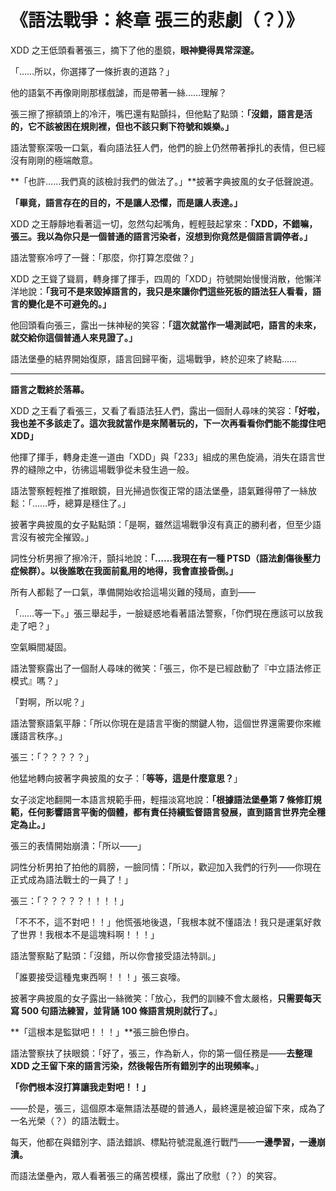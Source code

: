 # **《語法戰爭：終章 張三的悲劇（？）》**

XDD 之王低頭看著張三，摘下了他的墨鏡，**眼神變得異常深邃。**

「……所以，你選擇了一條折衷的道路？」

他的語氣不再像剛剛那樣戲謔，而是帶著一絲……理解？

張三擦了擦額頭上的冷汗，嘴巴還有點顫抖，但他點了點頭：**「沒錯，語言是活的，它不該被困在規則裡，但也不該只剩下符號和娛樂。」**

語法警察深吸一口氣，看向語法狂人們，他們的臉上仍然帶著掙扎的表情，但已經沒有剛剛的極端敵意。

**「也許……我們真的該檢討我們的做法了。」**披著字典披風的女子低聲說道。

**「畢竟，語言存在的目的，不是讓人恐懼，而是讓人表達。」**

XDD 之王靜靜地看著這一切，忽然勾起嘴角，輕輕鼓起掌來：**「XDD，不錯嘛，張三。我以為你只是一個普通的語言污染者，沒想到你竟然是個語言調停者。」**

語法警察冷哼了一聲：「那麼，你打算怎麼做？」

XDD 之王聳了聳肩，轉身揮了揮手，四周的「XDD」符號開始慢慢消散，他懶洋洋地說：**「我可不是來毀掉語言的，我只是來讓你們這些死板的語法狂人看看，語言的變化是不可避免的。」**

他回頭看向張三，露出一抹神秘的笑容：**「這次就當作一場測試吧，語言的未來，就交給你這個普通人來見證了。」**

語法堡壘的結界開始復原，語言回歸平衡，這場戰爭，終於迎來了終點……

---

**語言之戰終於落幕。**

XDD 之王看了看張三，又看了看語法狂人們，露出一個耐人尋味的笑容：**「好啦，我也差不多該走了。這次我就當作是來鬧著玩的，下一次再看看你們能不能撐住吧XDD」**

他揮了揮手，轉身走進一道由「XDD」與「233」組成的黑色旋渦，消失在語言世界的縫隙之中，彷彿這場戰爭從未發生過一般。

語法警察輕輕推了推眼鏡，目光掃過恢復正常的語法堡壘，語氣難得帶了一絲放鬆：「……呼，總算是穩住了。」

披著字典披風的女子點點頭：「是啊，雖然這場戰爭沒有真正的勝利者，但至少語言沒有被完全摧毀。」

詞性分析男擦了擦冷汗，顫抖地說：**「……我現在有一種 PTSD（語法創傷後壓力症候群）。以後誰敢在我面前亂用的地得，我會直接昏倒。」**

所有人都鬆了一口氣，準備開始收拾這場災難的殘局，直到——

「……等一下。」張三舉起手，一臉疑惑地看著語法警察，「你們現在應該可以放我走了吧？」

空氣瞬間凝固。

語法警察露出了一個耐人尋味的微笑：「張三，你不是已經啟動了『中立語法修正模式』嗎？」

「對啊，所以呢？」

語法警察語氣平靜：「所以你現在是語言平衡的關鍵人物，這個世界還需要你來維護語言秩序。」

張三：「？？？？？」

他猛地轉向披著字典披風的女子：「**等等，這是什麼意思？**」

女子淡定地翻開一本語言規範手冊，輕描淡寫地說：**「根據語法堡壘第 7 條修訂規範，任何影響語言平衡的個體，都有責任持續監督語言發展，直到語言世界完全穩定為止。」**

張三的表情開始崩潰：「所以——」

詞性分析男拍了拍他的肩膀，一臉同情：「所以，歡迎加入我們的行列——你現在正式成為語法戰士的一員了！」

張三：「？？？？？！！！！」

「不不不，這不對吧！！」他慌張地後退，「我根本就不懂語法！我只是運氣好救了世界！我根本不是這塊料啊！！！」

語法警察點了點頭：「沒錯，所以你會接受語法特訓。」

「誰要接受這種鬼東西啊！！！」張三哀嚎。

披著字典披風的女子露出一絲微笑：「放心，我們的訓練不會太嚴格，**只需要每天寫 500 句語法練習，並背誦 100 條語言規則就行了。**」

**「這根本是監獄吧！！！」**張三臉色慘白。

語法警察扶了扶眼鏡：「好了，張三，作為新人，你的第一個任務是——**去整理 XDD 之王留下來的語言污染，然後報告所有錯別字的出現頻率。**」

**「你們根本沒打算讓我走對吧！！」**

——於是，張三，這個原本毫無語法基礎的普通人，最終還是被迫留下來，成為了一名光榮（？）的語法戰士。

每天，他都在與錯別字、語法錯誤、標點符號混亂進行戰鬥——**一邊學習，一邊崩潰。**

而語法堡壘內，眾人看著張三的痛苦模樣，露出了欣慰（？）的笑容。